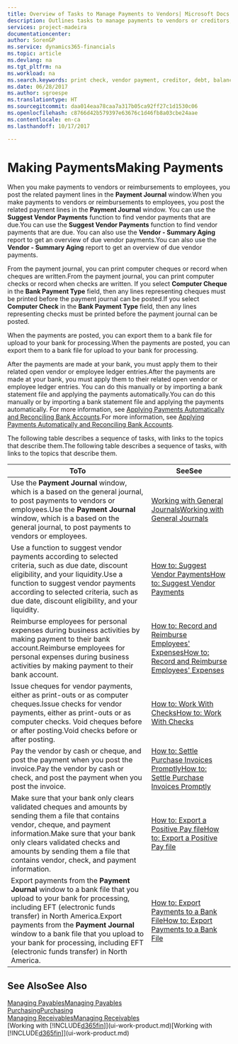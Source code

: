 ```yaml
---
title: Overview of Tasks to Manage Payments to Vendors| Microsoft Docs
description: Outlines tasks to manage payments to vendors or creditors, including posting payment lines and getting an overview of the balance due.
services: project-madeira
documentationcenter: 
author: SorenGP
ms.service: dynamics365-financials
ms.topic: article
ms.devlang: na
ms.tgt_pltfrm: na
ms.workload: na
ms.search.keywords: print check, vendor payment, creditor, debt, balance due, AP
ms.date: 06/28/2017
ms.author: sgroespe
ms.translationtype: HT
ms.sourcegitcommit: daa014eaa78caa7a317b05ca92ff27c1d1530c06
ms.openlocfilehash: c8766d42b579397e63676c1d46fb8a03cbe24aae
ms.contentlocale: en-ca
ms.lasthandoff: 10/17/2017

---
```

# <a name="making-payments"></a><span data-ttu-id="04a63-103">Making Payments</span><span class="sxs-lookup"><span data-stu-id="04a63-103">Making Payments</span></span>
<span data-ttu-id="04a63-104">When you make payments to vendors or reimbursements to employees, you post the related payment lines in the **Payment Journal** window.</span><span class="sxs-lookup"><span data-stu-id="04a63-104">When you make payments to vendors or reimbursements to employees, you post the related payment lines in the **Payment Journal** window.</span></span> <span data-ttu-id="04a63-105">You can use the **Suggest Vendor Payments** function to find vendor payments that are due.</span><span class="sxs-lookup"><span data-stu-id="04a63-105">You can use the **Suggest Vendor Payments** function to find vendor payments that are due.</span></span> <span data-ttu-id="04a63-106">You can also use the **Vendor - Summary Aging** report to get an overview of due vendor payments.</span><span class="sxs-lookup"><span data-stu-id="04a63-106">You can also use the **Vendor - Summary Aging** report to get an overview of due vendor payments.</span></span>

<span data-ttu-id="04a63-107">From the payment journal, you can print computer cheques or record when cheques are written.</span><span class="sxs-lookup"><span data-stu-id="04a63-107">From the payment journal, you can print computer checks or record when checks are written.</span></span> <span data-ttu-id="04a63-108">If you select **Computer Cheque** in the **Bank Payment Type** field, then any lines representing cheques must be printed before the payment journal can be posted.</span><span class="sxs-lookup"><span data-stu-id="04a63-108">If you select **Computer Check** in the **Bank Payment Type** field, then any lines representing checks must be printed before the payment journal can be posted.</span></span>

<span data-ttu-id="04a63-109">When the payments are posted, you can export them to a bank file for upload to your bank for processing.</span><span class="sxs-lookup"><span data-stu-id="04a63-109">When the payments are posted, you can export them to a bank file for upload to your bank for processing.</span></span>

<span data-ttu-id="04a63-110">After the payments are made at your bank, you must apply them to their related open vendor or employee ledger entries.</span><span class="sxs-lookup"><span data-stu-id="04a63-110">After the payments are made at your bank, you must apply them to their related open vendor or employee ledger entries.</span></span> <span data-ttu-id="04a63-111">You can do this manually or by importing a bank statement file and applying the payments automatically.</span><span class="sxs-lookup"><span data-stu-id="04a63-111">You can do this manually or by importing a bank statement file and applying the payments automatically.</span></span> <span data-ttu-id="04a63-112">For more information, see [Applying Payments Automatically and Reconciling Bank Accounts](receivables-apply-payments-auto-reconcile-bank-accounts.md).</span><span class="sxs-lookup"><span data-stu-id="04a63-112">For more information, see [Applying Payments Automatically and Reconciling Bank Accounts](receivables-apply-payments-auto-reconcile-bank-accounts.md).</span></span>

<span data-ttu-id="04a63-113">The following table describes a sequence of tasks, with links to the topics that describe them.</span><span class="sxs-lookup"><span data-stu-id="04a63-113">The following table describes a sequence of tasks, with links to the topics that describe them.</span></span>

| <span data-ttu-id="04a63-114">To</span><span class="sxs-lookup"><span data-stu-id="04a63-114">To</span></span> | <span data-ttu-id="04a63-115">See</span><span class="sxs-lookup"><span data-stu-id="04a63-115">See</span></span> |
| --- | --- |
|<span data-ttu-id="04a63-116">Use the **Payment Journal** window, which is a based on the general journal, to post payments to vendors or employees.</span><span class="sxs-lookup"><span data-stu-id="04a63-116">Use the **Payment Journal** window, which is a based on the general journal, to post payments to vendors or employees.</span></span>|[<span data-ttu-id="04a63-117">Working with General Journals</span><span class="sxs-lookup"><span data-stu-id="04a63-117">Working with General Journals</span></span>](ui-work-general-journals.md)|
| <span data-ttu-id="04a63-118">Use a function to suggest vendor payments according to selected criteria, such as due date, discount eligibility, and your liquidity.</span><span class="sxs-lookup"><span data-stu-id="04a63-118">Use a function to suggest vendor payments according to selected criteria, such as due date, discount eligibility, and your liquidity.</span></span> |[<span data-ttu-id="04a63-119">How to: Suggest Vendor Payments</span><span class="sxs-lookup"><span data-stu-id="04a63-119">How to: Suggest Vendor Payments</span></span>](payables-how-suggest-vendor-payments.md) |
|<span data-ttu-id="04a63-120">Reimburse employees for personal expenses during business activities by making payment to their bank account.</span><span class="sxs-lookup"><span data-stu-id="04a63-120">Reimburse employees for personal expenses during business activities by making payment to their bank account.</span></span>|[<span data-ttu-id="04a63-121">How to: Record and Reimburse Employees' Expenses</span><span class="sxs-lookup"><span data-stu-id="04a63-121">How to: Record and Reimburse Employees' Expenses</span></span>](finance-how-record-reimburse-employee-expenses.md)|
| <span data-ttu-id="04a63-122">Issue cheques for vendor payments, either as print-outs or as computer cheques.</span><span class="sxs-lookup"><span data-stu-id="04a63-122">Issue checks for vendor payments, either as print-outs or as computer checks.</span></span> <span data-ttu-id="04a63-123">Void cheques before or after posting.</span><span class="sxs-lookup"><span data-stu-id="04a63-123">Void checks before or after posting.</span></span> |[<span data-ttu-id="04a63-124">How to: Work With Checks</span><span class="sxs-lookup"><span data-stu-id="04a63-124">How to: Work With Checks</span></span>](payables-how-work-checks.md) |
| <span data-ttu-id="04a63-125">Pay the vendor by cash or cheque, and post the payment when you post the invoice.</span><span class="sxs-lookup"><span data-stu-id="04a63-125">Pay the vendor by cash or check, and post the payment when you post the invoice.</span></span> |[<span data-ttu-id="04a63-126">How to: Settle Purchase Invoices Promptly</span><span class="sxs-lookup"><span data-stu-id="04a63-126">How to: Settle Purchase Invoices Promptly</span></span>](finance-how-to-settle-purchase-invoices-promptly.md) |
| <span data-ttu-id="04a63-127">Make sure that your bank only clears validated cheques and amounts by sending them a file that contains vendor, cheque, and payment information.</span><span class="sxs-lookup"><span data-stu-id="04a63-127">Make sure that your bank only clears validated checks and amounts by sending them a file that contains vendor, check, and payment information.</span></span> |[<span data-ttu-id="04a63-128">How to: Export a Positive Pay file</span><span class="sxs-lookup"><span data-stu-id="04a63-128">How to: Export a Positive Pay file</span></span>](finance-how-positive-pay.md) |
|<span data-ttu-id="04a63-129">Export payments from the **Payment Journal** window to a bank file that you upload to your bank for processing, including EFT (electronic funds transfer) in North America.</span><span class="sxs-lookup"><span data-stu-id="04a63-129">Export payments from the **Payment Journal** window to a bank file that you upload to your bank for processing, including EFT (electronic funds transfer) in North America.</span></span> |[<span data-ttu-id="04a63-130">How to: Export Payments to a Bank File</span><span class="sxs-lookup"><span data-stu-id="04a63-130">How to: Export Payments to a Bank File</span></span>](payables-how-export-payments-bank-file.md)|  

## <a name="see-also"></a><span data-ttu-id="04a63-131">See Also</span><span class="sxs-lookup"><span data-stu-id="04a63-131">See Also</span></span>
[<span data-ttu-id="04a63-132">Managing Payables</span><span class="sxs-lookup"><span data-stu-id="04a63-132">Managing Payables</span></span>](payables-manage-payables.md)  
[<span data-ttu-id="04a63-133">Purchasing</span><span class="sxs-lookup"><span data-stu-id="04a63-133">Purchasing</span></span>](purchasing-manage-purchasing.md)  
[<span data-ttu-id="04a63-134">Managing Receivables</span><span class="sxs-lookup"><span data-stu-id="04a63-134">Managing Receivables</span></span>](receivables-manage-receivables.md)  
<span data-ttu-id="04a63-135">[Working with [!INCLUDE[d365fin](includes/d365fin_md.md)]](ui-work-product.md)</span><span class="sxs-lookup"><span data-stu-id="04a63-135">[Working with [!INCLUDE[d365fin](includes/d365fin_md.md)]](ui-work-product.md)</span></span>  

